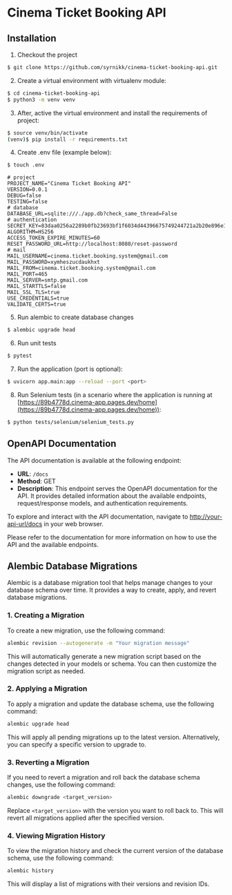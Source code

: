 # Cinema Ticket Booking API

## Installation
1. Checkout the project
```bash
$ git clone https://github.com/syrnikk/cinema-ticket-booking-api.git
```
2. Create a virtual environment with virtualenv module:
```bash
$ cd cinema-ticket-booking-api
$ python3 -m venv venv
```
3. After, active the virtual environment and install the requirements of project:
```bash
$ source venv/bin/activate
(venv)$ pip install -r requirements.txt
```
4. Create .env file (example below):
```bash
$ touch .env
```
```dotenv
# project
PROJECT_NAME="Cinema Ticket Booking API"
VERSION=0.0.1
DEBUG=false
TESTING=false
# database
DATABASE_URL=sqlite:///./app.db?check_same_thread=False
# authentication
SECRET_KEY=83daa0256a2289b0fb23693bf1f6034d44396675749244721a2b20e896e11662
ALGORITHM=HS256
ACCESS_TOKEN_EXPIRE_MINUTES=60
RESET_PASSWORD_URL=http://localhost:8080/reset-password
# mail
MAIL_USERNAME=cinema.ticket.booking.system@gmail.com
MAIL_PASSWORD=xymheszucdaukhxt
MAIL_FROM=cinema.ticket.booking.system@gmail.com
MAIL_PORT=465
MAIL_SERVER=smtp.gmail.com
MAIL_STARTTLS=false
MAIL_SSL_TLS=true
USE_CREDENTIALS=true
VALIDATE_CERTS=true
```
5. Run alembic to create database changes
```bash
$ alembic upgrade head
```

6. Run unit tests
```bash
$ pytest
```

7. Run the application (port is optional):
```bash
$ uvicorn app.main:app --reload --port <port>
```

8. Run Selenium tests (in a scenario where the application is running at [https://89b4778d.cinema-app.pages.dev/home](https://89b4778d.cinema-app.pages.dev/home)):
```bash
$ python tests/selenium/selenium_tests.py
```

## OpenAPI Documentation

The API documentation is available at the following endpoint:

- **URL**: `/docs`
- **Method**: GET
- **Description**: This endpoint serves the OpenAPI documentation for the API. It provides detailed information about the available endpoints, request/response models, and authentication requirements.

To explore and interact with the API documentation, navigate to [http://your-api-url/docs](http://your-api-url/docs) in your web browser.

Please refer to the documentation for more information on how to use the API and the available endpoints.


## Alembic Database Migrations

Alembic is a database migration tool that helps manage changes to your database schema over time. It provides a way to create, apply, and revert database migrations.

### 1. Creating a Migration

To create a new migration, use the following command:
```sh
alembic revision --autogenerate -m "Your migration message"
```

This will automatically generate a new migration script based on the changes detected in your models or schema. You can then customize the migration script as needed.

### 2. Applying a Migration

To apply a migration and update the database schema, use the following command:

```sh
alembic upgrade head
```

This will apply all pending migrations up to the latest version. Alternatively, you can specify a specific version to upgrade to.

### 3. Reverting a Migration

If you need to revert a migration and roll back the database schema changes, use the following command:

```sh
alembic downgrade <target_version>
```

Replace `<target_version>` with the version you want to roll back to. This will revert all migrations applied after the specified version.

### 4. Viewing Migration History

To view the migration history and check the current version of the database schema, use the following command:

```sh
alembic history
```

This will display a list of migrations with their versions and revision IDs.